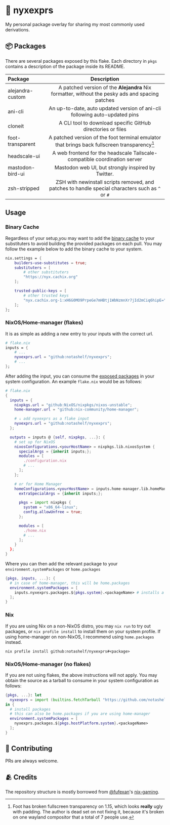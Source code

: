 # 🌙 nyxexprs

My personal package overlay for sharing my most commonly used derivations.

## 📦 Packages

There are several packages exposed by this flake. Each directory in `pkgs`
contains a description of the package inside its README.

| Package          |                                           Description                                            |
| :--------------- | :----------------------------------------------------------------------------------------------: |
| alejandra-custom | A patched version of the **Alejandra** Nix formatter, without the pesky ads and spacing patches  |
| ani-cli          |            An up-to-date, auto updated version of ani-cli following auto-updated pins            |
| cloneit          |                   A CLI tool to download specific GitHub directories or files                    |
| foot-transparent |   A patched version of the foot terminal emulator that brings back fullscreen transparency[^1]   |
| headscale-ui     |            A web frontend for the headscale Tailscale-compatible coordination server             |
| mastodon-bird-ui |                        Mastodon web UI, but strongly inspired by Twitter.                        |
| zsh-stripped     | ZSH with newinstall scripts removed, and patches to handle special characters such as `^` or `#` |

## Usage

### Binary Cache

Regardless of your setup,you may want to add the
[binary cache](https://app.cachix.org/cache/nyx) to your substituters to avoid
building the provided packages on each pull. You may follow the example below to
add the binary cache to your system.

```nix
nix.settings = {
    builders-use-substitutes = true;
    substituters = [
        # other substituters
        "https://nyx.cachix.org"
    ];

    trusted-public-keys = [
        # other trusted keys
        "nyx.cachix.org-1:xH6G0MO9PrpeGe7mHBtj1WbNzmnXr7jId2mCiq6hipE="
    ];
};
```

### NixOS/Home-manager (flakes)

It is as simple as adding a new entry to your inputs with the correct url.

```nix
# flake.nix
inputs = {
    # ...
    nyxexprs.url = "github:notashelf/nyxexprs";
    # ...
};
```

After adding the input, you can consume the [exposed packages](#-packages) in
your system configuration. An example `flake.nix` would be as follows:

```nix
# flake.nix
{
  inputs = {
    nixpkgs.url = "github:NixOS/nixpkgs/nixos-unstable";
    home-manager.url = "github:nix-community/home-manager";

    # ↓ add nyxexprs as a flake input
    nyxexprs.url = "github:notashelf/nyxexprs";
  };

  outputs = inputs @ {self, nixpkgs, ...}: {
    # set up for NixOS
    nixosConfigurations.<yourHostName> = nixpkgs.lib.nixosSystem {
      specialArgs = {inherit inputs;};
      modules = [
        ./configuration.nix
        # ...
      ];
    };

    # or for Home Manager
    homeConfigurations.<yourHostName> = inputs.home-manager.lib.homeManagerConfiguration {
      extraSpecialArgs = {inherit inputs;};

      pkgs = import nixpkgs {
        system = "x86_64-linux";
        config.allowUnfree = true;
      };

      modules = [
        ./home.nix
        # ...
      ];
    }
  };
}
```

Where you can then add the relevant package to your `environment.systemPackages`
or `home.packages`

```nix
{pkgs, inputs, ...}: {
  # in case of home-manager, this will be home.packages
  environment.systemPackages = [
    inputs.nyxexprs.packages.${pkgs.system}.<packageName> # installs a package
  ];
}
```

### Nix

If you are using Nix on a non-NixOS distro, you may `nix run` to try out
packages, or `nix profile install` to install them on your system profile. If
using home-manager on non-NixOS, I recommend using `home.packages` instead.

```console
nix profile install github:notashelf/nyxexprs#<package>
```

### NixOS/Home-manager (no flakes)

If you are not using flakes, the above instructions will not apply. You may
obtain the source as a tarball to consume in your system configuration as
follows:

```nix
{pkgs, ...}: let
  nyxexprs = import (builtins.fetchTarball "https://github.com/notashelf/nyxexprs/archive/main.tar.gz");
in {
  # install packages
  # this can also be home.packages if you are using home-manager
  environment.systemPackages = [
    nyxexprs.packages.${pkgs.hostPlatform.system}.<packageName>
  ];
}
```

## 🔧 Contributing

PRs are always welcome.

## 🫂 Credits

The repository structure is mostly borrowed from
[@fufexan](https://github.com/fufexan)'s
[nix-gaming](https://github.com/fufexan/nix-gaming).

[^1]:
    Foot has broken fullscreen transparency on 1.15, which looks **really**
    ugly with padding. The author is dead set on not fixing it, because it's broken
    on one wayland compositor that a total of 7 people use.
